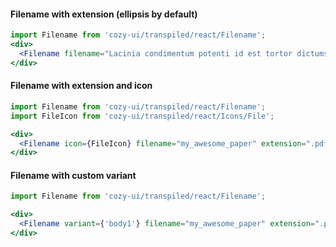 #### Filename with extension (ellipsis by default)

```jsx
import Filename from 'cozy-ui/transpiled/react/Filename';
<div>
  <Filename filename="Lacinia condimentum potenti id est tortor dictumst lectus tincidunt hac ultricies, curae mattis nisi neque sodales sagittis dui nulla aliquam turpis eros, finibus ac iaculis dictum et orci elit posuere ex" extension=".pdf" />
</div>
```

#### Filename with extension and icon

```jsx
import Filename from 'cozy-ui/transpiled/react/Filename';
import FileIcon from 'cozy-ui/transpiled/react/Icons/File';

<div>
  <Filename icon={FileIcon} filename="my_awesome_paper" extension=".pdf" />
</div>
```

#### Filename with custom variant

```jsx
import Filename from 'cozy-ui/transpiled/react/Filename';

<div>
  <Filename variant={'body1'} filename="my_awesome_paper" extension=".pdf" />
</div>
```
